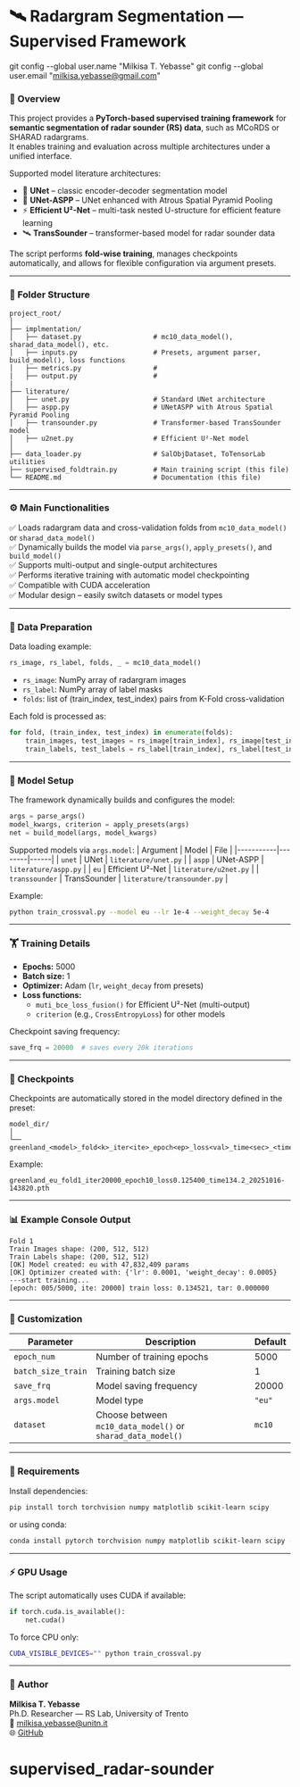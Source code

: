 # 🛰 Radargram Segmentation — Supervised Framework
git config --global user.name "Milkisa T. Yebasse"
git config --global user.email "milkisa.yebasse@gmail.com"

### 📘 Overview
This project provides a **PyTorch-based supervised training framework** for **semantic segmentation of radar sounder (RS) data**, such as MCoRDS or SHARAD radargrams.  
It enables training and evaluation across multiple architectures under a unified interface.

Supported model  literature architectures:
- 🧩 **UNet** – classic encoder-decoder segmentation model  
- 🌊 **UNet-ASPP** – UNet enhanced with Atrous Spatial Pyramid Pooling  
- ⚡ **Efficient U²-Net** – multi-task nested U-structure for efficient feature learning  
- 🛰 **TransSounder** – transformer-based model for radar sounder data  

The script performs **fold-wise training**, manages checkpoints automatically, and allows for flexible configuration via argument presets.

---

### 🧩 Folder Structure
```
project_root/
│
├── implmentation/
│   ├── dataset.py                  # mc10_data_model(), sharad_data_model(), etc.
│   ├── inputs.py                   # Presets, argument parser, build_model(), loss functions
│   ├── metrics.py                  # 
|   ├── output.py                   #
|
├── literature/
│   ├── unet.py                     # Standard UNet architecture
│   ├── aspp.py                     # UNetASPP with Atrous Spatial Pyramid Pooling
│   ├── transounder.py              # Transformer-based TransSounder model
│   ├── u2net.py                    # Efficient U²-Net model
│
├── data_loader.py                  # SalObjDataset, ToTensorLab utilities
├── supervised_foldtrain.py         # Main training script (this file)
└── README.md                       # Documentation (this file)
```

---

### ⚙️ Main Functionalities
✅ Loads radargram data and cross-validation folds from `mc10_data_model()` or `sharad_data_model()`  
✅ Dynamically builds the model via `parse_args()`, `apply_presets()`, and `build_model()`  
✅ Supports multi-output and single-output architectures  
✅ Performs iterative training with automatic model checkpointing  
✅ Compatible with CUDA acceleration  
✅ Modular design – easily switch datasets or model types  

---

### 🧠 Data Preparation
Data loading example:
```python
rs_image, rs_label, folds, _ = mc10_data_model()
```

- `rs_image`: NumPy array of radargram images  
- `rs_label`: NumPy array of label masks  
- `folds`: list of (train_index, test_index) pairs from K-Fold cross-validation  

Each fold is processed as:
```python
for fold, (train_index, test_index) in enumerate(folds):
    train_images, test_images = rs_image[train_index], rs_image[test_index]
    train_labels, test_labels = rs_label[train_index], rs_label[test_index]
```

---

### 🧱 Model Setup
The framework dynamically builds and configures the model:
```python
args = parse_args()
model_kwargs, criterion = apply_presets(args)
net = build_model(args, model_kwargs)
```

Supported models via `args.model`:
| Argument | Model | File |
|-----------|--------|------|
| `unet` | UNet | `literature/unet.py` |
| `aspp` | UNet-ASPP | `literature/aspp.py` |
| `eu` | Efficient U²-Net | `literature/u2net.py` |
| `transsounder` | TransSounder | `literature/transounder.py` |

Example:
```bash
python train_crossval.py --model eu --lr 1e-4 --weight_decay 5e-4
```

---

### 🏋️ Training Details
- **Epochs:** 5000  
- **Batch size:** 1  
- **Optimizer:** Adam (`lr`, `weight_decay` from presets)  
- **Loss functions:**
  - `muti_bce_loss_fusion()` for Efficient U²-Net (multi-output)
  - `criterion` (e.g., `CrossEntropyLoss`) for other models  

Checkpoint saving frequency:
```python
save_frq = 20000  # saves every 20k iterations
```

---

### 💾 Checkpoints
Checkpoints are automatically stored in the model directory defined in the preset:
```
model_dir/
│
└── greenland_<model>_fold<k>_iter<ite>_epoch<ep>_loss<val>_time<sec>_<timestamp>.pth
```

Example:
```
greenland_eu_fold1_iter20000_epoch10_loss0.125400_time134.2_20251016-143820.pth
```

---

### 📊 Example Console Output
```
Fold 1
Train Images shape: (200, 512, 512)
Train Labels shape: (200, 512, 512)
[OK] Model created: eu with 47,832,409 params
[OK] Optimizer created with: {'lr': 0.0001, 'weight_decay': 0.0005}
---start training...
[epoch: 005/5000, ite: 20000] train loss: 0.134521, tar: 0.000000
```

---

### 🧩 Customization
| Parameter | Description | Default |
|------------|--------------|----------|
| `epoch_num` | Number of training epochs | 5000 |
| `batch_size_train` | Training batch size | 1 |
| `save_frq` | Model saving frequency | 20000 |
| `args.model` | Model type | `"eu"` |
| `dataset` | Choose between `mc10_data_model()` or `sharad_data_model()` | `mc10` |

---

### 🧮 Requirements
Install dependencies:
```bash
pip install torch torchvision numpy matplotlib scikit-learn scipy
```

or using conda:
```bash
conda install pytorch torchvision numpy matplotlib scikit-learn scipy -c pytorch
```

---

### ⚡ GPU Usage
The script automatically uses CUDA if available:
```python
if torch.cuda.is_available():
    net.cuda()
```

To force CPU only:
```bash
CUDA_VISIBLE_DEVICES="" python train_crossval.py
```

---


### 👤 Author
**Milkisa T. Yebasse**  
Ph.D. Researcher — RS Lab, University of Trento  
📧 milkisa.yebasse@unitn.it  
🌐 [GitHub](https://github.com/milkisayebasse)
# supervised_radar-sounder

